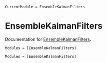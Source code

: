 ```@meta
CurrentModule = EnsembleKalmanFilters
```

# EnsembleKalmanFilters

Documentation for [EnsembleKalmanFilters](https://github.com/gbruer15/EnsembleKalmanFilters.jl).


```@index
Modules = [EnsembleKalmanFilters]
```

```@autodocs
Modules = [EnsembleKalmanFilters]
```

